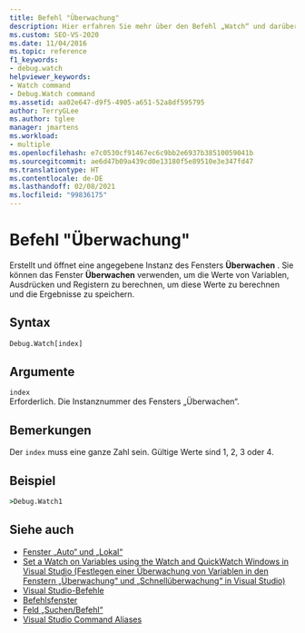 ```yaml
---
title: Befehl "Überwachung"
description: Hier erfahren Sie mehr über den Befehl „Watch“ und darüber, wie dieser eine angegebene Instanz des Überwachungsfensters erstellt und öffnet.
ms.custom: SEO-VS-2020
ms.date: 11/04/2016
ms.topic: reference
f1_keywords:
- debug.watch
helpviewer_keywords:
- Watch command
- Debug.Watch command
ms.assetid: aa02e647-d9f5-4905-a651-52a8df595795
author: TerryGLee
ms.author: tglee
manager: jmartens
ms.workload:
- multiple
ms.openlocfilehash: e7c0530cf91467ec6c9bb2e6937b38510059041b
ms.sourcegitcommit: ae6d47b09a439cd0e13180f5e89510e3e347fd47
ms.translationtype: HT
ms.contentlocale: de-DE
ms.lasthandoff: 02/08/2021
ms.locfileid: "99836175"
---
```

# <a name="watch-command"></a>Befehl "Überwachung"
Erstellt und öffnet eine angegebene Instanz des Fensters **Überwachen** . Sie können das Fenster **Überwachen** verwenden, um die Werte von Variablen, Ausdrücken und Registern zu berechnen, um diese Werte zu berechnen und die Ergebnisse zu speichern.

## <a name="syntax"></a>Syntax

```cmd
Debug.Watch[index]
```

## <a name="arguments"></a>Argumente

`index`\
Erforderlich. Die Instanznummer des Fensters „Überwachen“.

## <a name="remarks"></a>Bemerkungen

Der `index` muss eine ganze Zahl sein. Gültige Werte sind 1, 2, 3 oder 4.

## <a name="example"></a>Beispiel

```cmd
>Debug.Watch1
```

## <a name="see-also"></a>Siehe auch

- [Fenster „Auto“ und „Lokal“](../../debugger/autos-and-locals-windows.md)
- [Set a Watch on Variables using the Watch and QuickWatch Windows in Visual Studio (Festlegen einer Überwachung von Variablen in den Fenstern „Überwachung“ und „Schnellüberwachung“ in Visual Studio)](../../debugger/watch-and-quickwatch-windows.md)
- [Visual Studio-Befehle](../../ide/reference/visual-studio-commands.md)
- [Befehlsfenster](../../ide/reference/command-window.md)
- [Feld „Suchen/Befehl“](../../ide/find-command-box.md)
- [Visual Studio Command Aliases](../../ide/reference/visual-studio-command-aliases.md)
